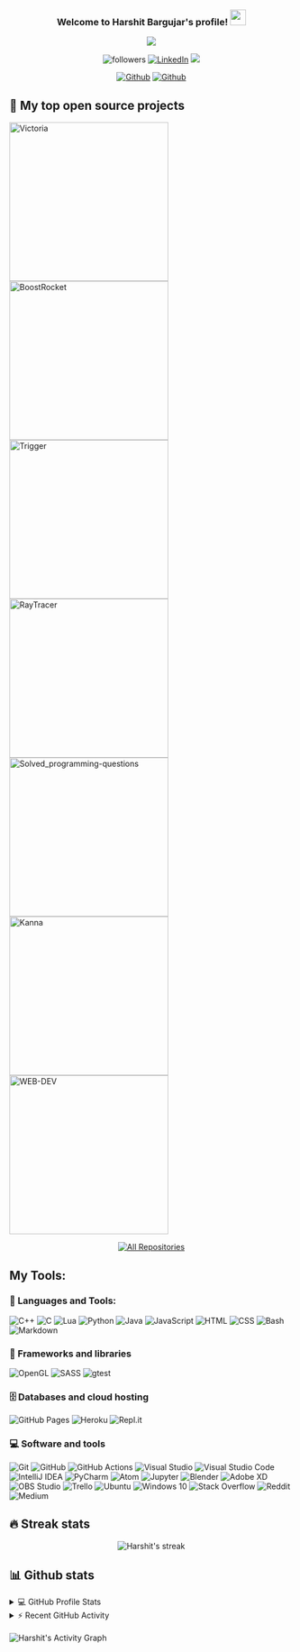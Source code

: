﻿<h3 align="center">
  Welcome to Harshit Bargujar's profile!
  <img src="https://media.giphy.com/media/hvRJCLFzcasrR4ia7z/giphy.gif" width="28">
</h3>

<p align="center">
    <img src = "https://readme-typing-svg.herokuapp.com?size=21&center=true&width=410&height=52&lines=A+self+taught+programmer;Always+learning+new+things;Full-stack+software+developer+;And+graphics+programmer">
</p>

<p align="center">
    <img alt="followers" title="Follow me on Github" src="https://img.shields.io/github/followers/harshit2608?color=236ad3&labelColor=1155ba&&logo=github&label=Follow"/>
    <a href = "https://www.linkedin.com/in/harshitbargujar/"><img alt="LinkedIn" src="https://img.shields.io/badge/linkedin-%230077B5.svg?&logo=linkedin&logoColor=white"/></a>
    <a href = "https://discord.gg/ZJDqhYDu"><img src="https://img.shields.io/badge/-Discord-7289DA?&logoColor=white&logo=discord"/></a>
</p>

<p align="center">
    <a href = "https://github.com/harshit2608"><img alt="Github" src=https://img.shields.io/badge/harshit2608-100000?style=for-the-badge&logo=github&logoColor=white"/></a>
    <a href = "https://github.com/org-Stupefy"><img alt="Github" src="https://img.shields.io/badge/orgStupefy-100000?style=for-the-badge&logo=github&logoColor=white"/></a>
</p>

## 📘 My top open source projects

<p align="left">
    <a href = "https://github.com/org-Stupefy/Victoria"><img width="282" src="https://denvercoder1-github-readme-stats.vercel.app/api/pin/?username=org-Stupefy&repo=Victoria&theme=react&bg_color=1F222E&title_color=F85D7F&icon_color=F8D866&hide_border=true&show_icons=false" alt="Victoria"></a>   
    <a href = "https://github.com/org-Stupefy/BoostRocket"><img width="282" src="https://denvercoder1-github-readme-stats.vercel.app/api/pin/?username=org-Stupefy&repo=BoostRocket&theme=react&bg_color=1F222E&title_color=F85D7F&icon_color=F8D866&hide_border=true&show_icons=false" alt="BoostRocket"></a>
    <a href = "https://github.com/harshit2608/Trigger"><img width="282" src="https://denvercoder1-github-readme-stats.vercel.app/api/pin/?username=harshit2608&repo=Trigger&theme=react&bg_color=1F222E&title_color=F85D7F&icon_color=F8D866&hide_border=true&show_icons=false" alt="Trigger"></a>
    <a href = "https://github.com/harshit2608/Raytracer-C-"><img width="282" src="https://denvercoder1-github-readme-stats.vercel.app/api/pin/?username=harshit2608&repo=Raytracer-C-&theme=react&bg_color=1F222E&title_color=F85D7F&icon_color=F8D866&hide_border=true&show_icons=false" alt="RayTracer"></a>
    <a href = "https://github.com/harshit2608/Solved-Programming-Questions"><img width="282" src="https://denvercoder1-github-readme-stats.vercel.app/api/pin/?username=harshit2608&repo=Solved-Programming-Questions&theme=react&bg_color=1F222E&title_color=F85D7F&icon_color=F8D866&hide_border=true&show_icons=false" alt="Solved_programming-questions"></a>
    <a href = "https://github.com/harshit2608/Kanna"><img width="282" src="https://denvercoder1-github-readme-stats.vercel.app/api/pin/?username=harshit2608&repo=Kanna&theme=react&bg_color=1F222E&title_color=F85D7F&icon_color=F8D866&hide_border=true&show_icons=false" alt="Kanna"></a>
    <a href = "https://github.com/harshit2608/WEB-DEV"><img width="282" src="https://denvercoder1-github-readme-stats.vercel.app/api/pin/?username=harshit2608&repo=WEB-DEV&theme=react&bg_color=1F222E&title_color=F85D7F&icon_color=F8D866&hide_border=true&show_icons=false" alt="WEB-DEV"></a>
</p>

<p align="center">
  <a href="https://github.com/harshit2608?tab=repositories"><img alt="All Repositories" title="All Repositories" src="https://img.shields.io/badge/-All%20Repositories-2962FF?&logo=koding&logoColor=white"/></a>
</p>

## My Tools:

### 🔨 Languages and Tools:

<p>
    <img alt="C++" src="https://img.shields.io/badge/C++%20-%2300599C.svg?logo=c%2B%2B&logoColor=white">
    <img alt="C" src="https://img.shields.io/badge/C%20-%232370ED.svg?logo=c&logoColor=white">
    <img alt="Lua" src="https://img.shields.io/badge/lua-%232C2D72.svg?&logo=lua&logoColor=white"/>
    <img alt="Python" src="https://img.shields.io/badge/Python%20-%2314354C.svg?logo=python&logoColor=white">
    <img alt="Java" src="https://img.shields.io/badge/Java-%23007396.svg?logo=java&logoColor=white">
    <img alt="JavaScript" src="https://img.shields.io/badge/JavaScript%20-%23F7DF1E.svg?logo=javascript&logoColor=black">
    <img alt="HTML" src="https://img.shields.io/badge/HTML%20-%23E34F26.svg?logo=html5&logoColor=white">
    <img alt="CSS" src="https://img.shields.io/badge/CSS%20-%231572B6.svg?logo=css3&logoColor=white">
    <img alt="Bash" src="https://img.shields.io/badge/Bash%20-%23121011.svg?logo=gnu-bash&logoColor=white">
    <img alt="Markdown" src="https://img.shields.io/badge/Markdown-%23000000.svg?logo=markdown&logoColor=white">
</p>

### 🧰 Frameworks and libraries

<p>
    <img alt="OpenGL" src="https://img.shields.io/badge/OpenGL-%23FFFFFF.svg?&logo=opengl"/>
    <img alt="SASS" src="https://img.shields.io/badge/SASS-hotpink.svg?&logo=SASS&logoColor=white"/>
    <img alt="gtest" src="https://img.shields.io/badge/-gtest-blue?&logo=google&logoColor=white"/>
</p>

### 🗄️ Databases and cloud hosting

<p>
    <img alt="GitHub Pages" src="https://img.shields.io/badge/GitHub%20Pages-%23327FC7.svg?logo=github&logoColor=white">
    <img alt="Heroku" src="https://img.shields.io/badge/Heroku%20-%23430098.svg?logo=heroku&logoColor=white">
    <img alt="Repl.it" src="https://img.shields.io/badge/Repl.it%20-%230D101E.svg?logo=Repl-dot-it&logoColor=white">
</p>

### 💻 Software and tools

<p>
    <img alt="Git" src="https://img.shields.io/badge/Git%20-%23F05033.svg?logo=git&logoColor=white">
    <img alt="GitHub" src="https://img.shields.io/badge/github-%23121011.svg?logo=github&logoColor=white"/>
    <img alt="GitHub Actions" src="https://img.shields.io/badge/GitHub%20Actions%20-%232671E5.svg?logo=github%20actions&logoColor=white">
    <img alt="Visual Studio" src="https://img.shields.io/badge/VisualStudio-5C2D91.svg?logo=visual-studio&logoColor=white"/>
    <img alt="Visual Studio Code" src="https://img.shields.io/badge/Visual%20Studio%20Code-0078d7.svg?logo=visual-studio-code&logoColor=white">
    <img alt="IntelliJ IDEA" src="https://img.shields.io/badge/IntelliJIDEA-000000.svg?logo=intellij-idea&logoColor=white"/>
    <img alt="PyCharm" src="https://img.shields.io/badge/pycharm-143?logo=pycharm&logoColor=black&color=black&labelColor=green"/>
    <img alt="Atom" src="https://img.shields.io/badge/Atom-%2366595C.svg?logo=atom&logoColor=white"/>
    <img alt="Jupyter" src="https://img.shields.io/badge/Jupyter%20-%23F37626.svg?logo=Jupyter&logoColor=white">
    <img alt="Blender" src="https://img.shields.io/badge/blender-%23F5792A.svg?logo=blender&logoColor=white"/>
    <img alt="Adobe XD" src="https://img.shields.io/badge/adobexd-%23FF26BE.svg?logo=adobexd&logoColor=white"/>
    <img alt="OBS Studio" src="https://img.shields.io/badge/-OBS%20Studio-302E31?logo=obs-studio&logoColor=white">
    <img alt="Trello" src="https://img.shields.io/badge/Trello-%23026AA7.svg?&logo=Trello&logoColor=white"/>
    <img alt="Ubuntu" src="https://img.shields.io/badge/Ubuntu-E95420?&logo=ubuntu&logoColor=white" />
    <img alt="Windows 10" src="https://img.shields.io/badge/Windows-0078D6?&logo=windows&logoColor=white" />
    <img alt="Stack Overflow" src="https://img.shields.io/badge/-Stack%20Overflow-FE7A16?logo=stack-overflow&logoColor=white">
    <img alt="Reddit" src="https://img.shields.io/badge/Reddit-%23FF4500.svg?&logo=Reddit&logoColor=white"/>
    <img alt="Medium" src="https://img.shields.io/badge/Medium-12100E?&logo=medium&logoColor=white"/>

</p>

## 🔥 Streak stats

<p align="center">
    <img alt="Harshit's streak" src="https://github-readme-streak-stats.herokuapp.com?user=harshit2608&theme=monokai-metallian&hide_border=true"/>
</p>

## 📊 Github stats

<details> 
  <summary>💻 GitHub Profile Stats</summary>
  <br/>
    <img alt="Harshit's Github Stats" src="https://github-readme-stats.vercel.app/api?username=harshit2608&show_icons=true&count_private=true&theme=react&hide_border=true&bg_color=1F222E&title_color=F85D7F&icon_color=F8D866" />
    <img alt="Harshit's Top Languages" src="https://github-readme-stats.vercel.app/api/top-langs/?username=harshit2608&langs_count=8&layout=compact&theme=react&hide_border=true&bg_color=1F222E&title_color=F85D7F&icon_color=F8D866" />
  <br/>
</details>

<details>
  <summary>⚡ Recent GitHub Activity</summary>
  <br/>

<!--START_SECTION:activity-->

_WIP_

<!-- 1. 🎉 Merged PR
2. ❗️ Closed issue
3. 💪 Opened PR
4. ❗️ Opened issue
5. ❗️ Closed issue -->

<!--END_SECTION:activity-->

</details>

  <br/>
<img alt="Harshit's Activity Graph" src="https://activity-graph.herokuapp.com/graph?username=harshit2608&bg_color=1F222E&color=F8D866&line=F85D7F&point=FFFFFF&hide_border=true" />
